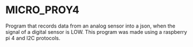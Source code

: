 # MICRO_PROY4
Program that records data from an analog sensor into a json, when the signal of a digital sensor is LOW. This program was made using a raspberry pi 4 and I2C protocols.

